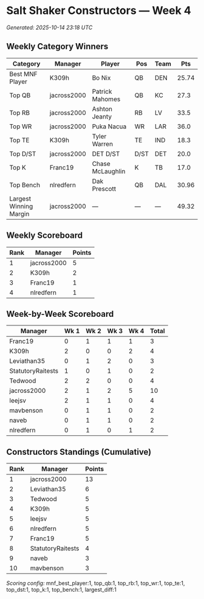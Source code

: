 # Salt Shaker Constructors — Week 4
_Generated: 2025-10-14 23:18 UTC_

## Weekly Category Winners
| Category | Manager | Player | Pos | Team | Pts |
|---|---|---|---|---|---|
| Best MNF Player | K309h | Bo Nix | QB | DEN | 25.74 |
| Top QB | jacross2000 | Patrick Mahomes | QB | KC | 27.3 |
| Top RB | jacross2000 | Ashton Jeanty | RB | LV | 33.5 |
| Top WR | jacross2000 | Puka Nacua | WR | LAR | 36.0 |
| Top TE | K309h | Tyler Warren | TE | IND | 18.3 |
| Top D/ST | jacross2000 | DET D/ST | D/ST | DET | 20.0 |
| Top K | Franc19 | Chase McLaughlin | K | TB | 17.0 |
| Top Bench | nlredfern | Dak Prescott | QB | DAL | 30.96 |
| Largest Winning Margin | jacross2000 | — | — | — | 49.32 |

## Weekly Scoreboard
| Rank | Manager | Points |
|---|---|---|
| 1 | jacross2000 | 5 |
| 2 | K309h | 2 |
| 3 | Franc19 | 1 |
| 4 | nlredfern | 1 |

## Week-by-Week Scoreboard
| Manager | Wk 1 | Wk 2 | Wk 3 | Wk 4 | Total |
|---|---|---|---|---|---|
| Franc19 | 0 | 1 | 1 | 1 | 3 |
| K309h | 2 | 0 | 0 | 2 | 4 |
| Leviathan35 | 0 | 1 | 2 | 0 | 3 |
| StatutoryRaitests | 1 | 0 | 1 | 0 | 2 |
| Tedwood | 2 | 2 | 0 | 0 | 4 |
| jacross2000 | 2 | 1 | 2 | 5 | 10 |
| leejsv | 2 | 1 | 1 | 0 | 4 |
| mavbenson | 0 | 1 | 1 | 0 | 2 |
| naveb | 0 | 1 | 1 | 0 | 2 |
| nlredfern | 0 | 1 | 0 | 1 | 2 |

## Constructors Standings (Cumulative)
| Rank | Manager | Points |
|---|---|---|
| 1 | jacross2000 | 13 |
| 2 | Leviathan35 | 6 |
| 3 | Tedwood | 5 |
| 4 | K309h | 5 |
| 5 | leejsv | 5 |
| 6 | nlredfern | 5 |
| 7 | Franc19 | 5 |
| 8 | StatutoryRaitests | 4 |
| 9 | naveb | 3 |
| 10 | mavbenson | 3 |

_Scoring config:_ mnf_best_player:1, top_qb:1, top_rb:1, top_wr:1, top_te:1, top_dst:1, top_k:1, top_bench:1, largest_diff:1
